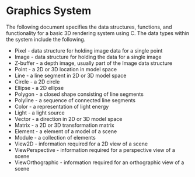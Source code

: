 # Graphics System
 
The following document specifies the data structures, functions, and functionality for a basic 3D rendering system using C. The data types within the system include the following.
- Pixel - data structure for holding image data for a single point
- Image - data structure for holding the data for a single image
- Z-buffer - a depth image, usually part of the Image data structure
- Point - a 2D or 3D location in model space
- Line - a line segment in 2D or 3D model space
- Circle - a 2D circle
- Ellipse - a 2D ellipse
- Polygon - a closed shape consisting of line segments
- Polyline - a sequence of connected line segments
- Color - a representation of light energy
- Light - a light source
- Vector - a direction in 2D or 3D model space
- Matrix - a 2D or 3D transformation matrix
- Element - a element of a model of a scene
- Module - a collection of elements
- View2D - information required for a 2D view of a scene
- ViewPerspective - information required for a perspective view of a scene
- ViewOrthographic - information required for an orthographic view of a scene